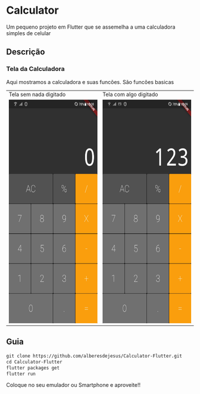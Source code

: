 # Calculator

Um pequeno projeto em Flutter que se assemelha a uma calculadora simples de celular

## Descrição

### Tela da Calculadora
Aqui mostramos a calculadora e suas funcões. São funcões basicas

<table>
  <tr>
    <td>Tela sem nada digitado</td>
    <td>Tela com algo digitado</td>
  </tr>
  <tr>
    <td valing="top"><img src="./images/calculadora.jpeg" height="600"></td>
    <td valing="top"><img src="./images/calculadora123.jpeg" height="600"></td>
  </tr>
</table>


## Guia
```
git clone https://github.com/alberesdejesus/Calculator-Flutter.git
cd Calculator-Flutter
flutter packages get
flutter run
```
Coloque no seu emulador ou Smartphone e aproveite!! 
